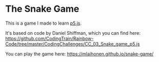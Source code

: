 # The Snake Game
This is a game I made to learn [p5.js](https://p5js.org/).

It's based on code by Daniel Shiffman, which you can find here:
https://github.com/CodingTrain/Rainbow-Code/tree/master/CodingChallenges/CC_03_Snake_game_p5.js

You can play the game here: https://mlaihonen.github.io/snake-game/
